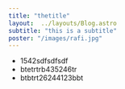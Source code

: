 ```yaml
---
title: "thetitle"
layout:  ../layouts/Blog.astro
subtitle: "this is a subtitle"
poster: "/images/rafi.jpg"
---
```

- 1542sdfsdfsdf
- btetrtrb435246tr
- btbtrt26244123bbt